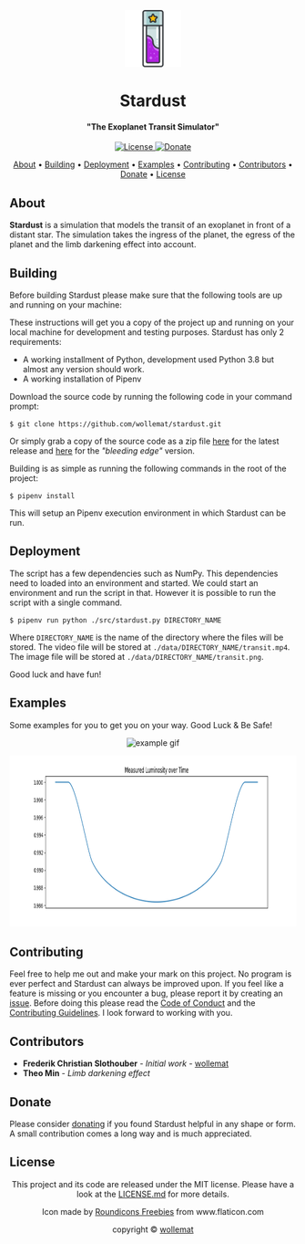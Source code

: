 
<p  align="center"> <img src="doc/icon.png" alt="Icon" width="100" height="100" /> </p>
<h1 align="center">Stardust</h1>
<h4 align="center">"The Exoplanet Transit Simulator"</h4>

<p align="center">
    <a href="LICENSE.md">
    <img src="https://img.shields.io/badge/license-MIT-yellow" alt="License">
    <a href="https://paypal.me/wollemat">
    <img src="https://img.shields.io/badge/donate-PayPal-orange" alt="Donate">
</p>
      
<p align="center">
  <a href="#about">About</a> •
  <a href="#building">Building</a> •
  <a href="#deployment">Deployment</a> •
  <a href="#examples">Examples</a> •
  <a href="#contributing">Contributing</a> •
  <a href="#contributors">Contributors</a> •
  <a href="#donate">Donate</a> •
  <a href="#license">License</a>
</p>

## About

**Stardust** is a simulation that models the transit of an exoplanet in front of a distant star. 
The simulation takes the ingress of the planet, the egress of the planet and the limb darkening effect into account.

## Building

Before building Stardust please make sure that the following tools are up and running on your machine:

These instructions will get you a copy of the project up and running on your local machine for development and 
testing purposes. Stardust has only 2 requirements:

* A working installment of Python, development used Python 3.8 but almost any version should work.
* A working installation of Pipenv

Download the source code by running the following code in your command prompt:

```
$ git clone https://github.com/wollemat/stardust.git
```

Or simply grab a copy of the source code as a zip file [here](https://github.com/wollemat/stardust/archive/master.zip) for the latest release and [here](https://github.com/wollemat/stardust/archive/develop.zip) for the *"bleeding edge"* version.

Building is as simple as running the following commands in the root of the project:

```
$ pipenv install
```

This will setup an Pipenv execution environment in which Stardust can be run.

## Deployment

The script has a few dependencies such as NumPy. This dependencies need to loaded into an environment and started. 
We could start an environment and run the script in that. 
However it is possible to run the script with a single command.

```
$ pipenv run python ./src/stardust.py DIRECTORY_NAME
```

Where `DIRECTORY_NAME` is the name of the directory where the files will be stored. 
The video file will be stored at `./data/DIRECTORY_NAME/transit.mp4`. 
The image file will be stored at `./data/DIRECTORY_NAME/transit.png`. 

Good luck and have fun!

## Examples

Some examples for you to get you on your way. Good Luck & Be Safe!

<p align="center"> <img src="https://media.giphy.com/media/cPZRvSC7omXoUMAPD4/giphy.gif" alt="example gif" width="512" height="512" /> </p>

<p align="center"> <img src="doc/transit.png" alt="example transit" height="300" /> </p>

## Contributing

Feel free to help me out and make your mark on this project. 
No program is ever perfect and Stardust can always be improved upon.
If you feel like a feature is missing or you encounter a bug, please report it by creating an [issue](https://github.com/wollemat/stardust/issues/new).
Before doing this please read the [Code of Conduct](CODE_OF_CONDUCT.md) and the [Contributing Guidelines](CONTRIBUTING.md).
I look forward to working with you.

## Contributors

* **Frederik Christian Slothouber** - *Initial work* - [wollemat](https://github.com/wollemat)
* **Theo Min** - *Limb darkening effect*

## Donate

Please consider [donating](https://paypal.me/wollemat) if you found Stardust helpful in any shape or form. 
A small contribution comes a long way and is much appreciated.

## License

<p align="center">This project and its code are released under the MIT license. Please have a look at the <a href="LICENSE.md">LICENSE.md</a> for more details.</p>
<p align="center">Icon made by <a href="https://www.flaticon.com/authors/roundicons-freebies">Roundicons Freebies</a> from www.flaticon.com</p>
<p align="center">copyright © <a href="https://github.com/wollemat">wollemat</a></p>
